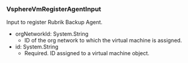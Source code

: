 ### VsphereVmRegisterAgentInput
Input to register Rubrik Backup Agent.

- orgNetworkId: System.String
  - ID of the org network to which the virtual machine is assigned.
- id: System.String
  - Required. ID assigned to a virtual machine object.
